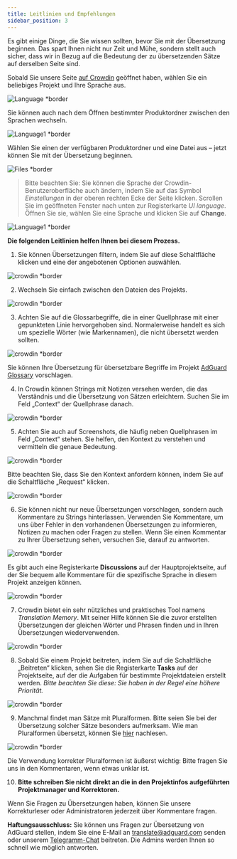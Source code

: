 ```yaml
---
title: Leitlinien und Empfehlungen
sidebar_position: 3
---
```


Es gibt einige Dinge, die Sie wissen sollten, bevor Sie mit der Übersetzung beginnen. Das spart Ihnen nicht nur Zeit und Mühe, sondern stellt auch sicher, dass wir in Bezug auf die Bedeutung der zu übersetzenden Sätze auf derselben Seite sind.

Sobald Sie unsere Seite [auf Crowdin](https://crowdin.com/profile/adguard/) geöffnet haben, wählen Sie ein beliebiges Projekt und Ihre Sprache aus.

![Language *border](https://cdn.adtidy.org/content/Kb/ad_blocker/miscellaneous/adguard_translations/language.png)

Sie können auch nach dem Öffnen bestimmter Produktordner zwischen den Sprachen wechseln.

![Language1 *border](https://cdn.adtidy.org/content/Kb/ad_blocker/miscellaneous/adguard_translations/language1.png)

Wählen Sie einen der verfügbaren Produktordner und eine Datei aus – jetzt können Sie mit der Übersetzung beginnen.

![Files *border](https://cdn.adtidy.org/content/Kb/ad_blocker/miscellaneous/adguard_translations/files.png)
> Bitte beachten Sie: Sie können die Sprache der Crowdin-Benutzeroberfläche auch ändern, indem Sie auf das Symbol *Einstellungen* in der oberen rechten Ecke der Seite klicken. Scrollen Sie im geöffneten Fenster nach unten zur Registerkarte *UI language*. Öffnen Sie sie, wählen Sie eine Sprache und klicken Sie auf **Change**.

![Language1 *border](https://cdn.adtidy.org/content/Kb/ad_blocker/miscellaneous/adguard_translations/settings_en.png)

**Die folgenden Leitlinien helfen Ihnen bei diesem Prozess.**

1. Sie können Übersetzungen filtern, indem Sie auf diese Schaltfläche klicken und eine der angebotenen Optionen auswählen.

![crowdin *border](https://cdn.adtidy.org/public/Adguard/kb/en/ag-translations/filter.png)

2. Wechseln Sie einfach zwischen den Dateien des Projekts.

![crowdin *border](https://cdn.adtidy.org/content/Kb/ad_blocker/miscellaneous/adguard_translations/filter_files.png)

3. Achten Sie auf die Glossarbegriffe, die in einer Quellphrase mit einer gepunkteten Linie hervorgehoben sind. Normalerweise handelt es sich um spezielle Wörter (wie Markennamen), die nicht übersetzt werden sollten.

![crowdin *border](https://cdn.adtidy.org/public/Adguard/kb/en/ag-translations/terms.png)

Sie können Ihre Übersetzung für übersetzbare Begriffe im Projekt [AdGuard Glossary](https://crowdin.com/project/adguard-glossary) vorschlagen.

4. In Crowdin können Strings mit Notizen versehen werden, die das Verständnis und die Übersetzung von Sätzen erleichtern. Suchen Sie im Feld „Context“ der Quellphrase danach.

![crowdin *border](https://cdn.adtidy.org/public/Adguard/kb/en/ag-translations/context-note.png)

5. Achten Sie auch auf Screenshots, die häufig neben Quellphrasen im Feld „Context“ stehen. Sie helfen, den Kontext zu verstehen und vermitteln die genaue Bedeutung.

![crowdin *border](https://cdn.adtidy.org/public/Adguard/kb/en/ag-translations/screenshot.png)

Bitte beachten Sie, dass Sie den Kontext anfordern können, indem Sie auf die Schaltfläche „Request“ klicken.

![crowdin *border](https://cdn.adtidy.org/public/Adguard/kb/en/ag-translations/request.png)

6. Sie können nicht nur neue Übersetzungen vorschlagen, sondern auch Kommentare zu Strings hinterlassen. Verwenden Sie Kommentare, um uns über Fehler in den vorhandenen Übersetzungen zu informieren, Notizen zu machen oder Fragen zu stellen. Wenn Sie einen Kommentar zu Ihrer Übersetzung sehen, versuchen Sie, darauf zu antworten.

![crowdin *border](https://cdn.adtidy.org/public/Adguard/kb/en/ag-translations/comments.png)

Es gibt auch eine Registerkarte **Discussions** auf der Hauptprojektseite, auf der Sie bequem alle Kommentare für die spezifische Sprache in diesem Projekt anzeigen können.

![crowdin *border](https://cdn.adtidy.org/public/Adguard/kb/en/ag-translations/discussions.png)

7. Crowdin bietet ein sehr nützliches und praktisches Tool namens _Translation Memory_. Mit seiner Hilfe können Sie die zuvor erstellten Übersetzungen der gleichen Wörter und Phrasen finden und in Ihren Übersetzungen wiederverwenden.

![crowdin *border](https://cdn.adtidy.org/public/Adguard/kb/en/ag-translations/tm.png)

8. Sobald Sie einem Projekt beitreten, indem Sie auf die Schaltfläche „Beitreten“ klicken, sehen Sie die Registerkarte **Tasks** auf der Projektseite, auf der die Aufgaben für bestimmte Projektdateien erstellt werden. _Bitte beachten Sie diese: Sie haben in der Regel eine höhere Priorität._

![crowdin *border](https://cdn.adtidy.org/public/Adguard/kb/en/ag-translations/tasks.png)

9. Manchmal findet man Sätze mit Pluralformen. Bitte seien Sie bei der Übersetzung solcher Sätze besonders aufmerksam. Wie man Pluralformen übersetzt, können Sie [hier](../plural-forms) nachlesen.

![crowdin *border](https://cdn.adtidy.org/public/Adguard/kb/en/ag-translations/plurals.png)

Die Verwendung korrekter Pluralformen ist äußerst wichtig: Bitte fragen Sie uns in den Kommentaren, wenn etwas unklar ist.

10. **Bitte schreiben Sie nicht direkt an die in den Projektinfos aufgeführten Projektmanager und Korrektoren.**

Wenn Sie Fragen zu Übersetzungen haben, können Sie unsere Korrekturleser oder Administratoren jederzeit über Kommentare fragen.

**Haftungsausschluss:** Sie können uns Fragen zur Übersetzung von AdGuard stellen, indem Sie eine E-Mail an [translate@adguard.com](mailto:translate@adguard.com) senden oder unserem [Telegramm-Chat](https://t.me/joinchat/UVYTLcHbr8JmOGIy) beitreten. Die Admins werden Ihnen so schnell wie möglich antworten.
